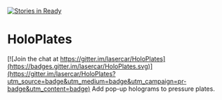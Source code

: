 [![Stories in Ready](https://badge.waffle.io/lasercar/HoloPlates.png?label=ready&title=Ready)](https://waffle.io/lasercar/HoloPlates)
# HoloPlates

[![Join the chat at https://gitter.im/lasercar/HoloPlates](https://badges.gitter.im/lasercar/HoloPlates.svg)](https://gitter.im/lasercar/HoloPlates?utm_source=badge&utm_medium=badge&utm_campaign=pr-badge&utm_content=badge)
Add pop-up holograms to pressure plates.
